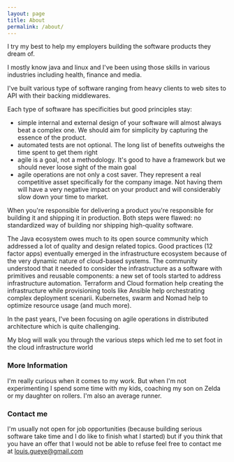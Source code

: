 ```yaml
---
layout: page
title: About
permalink: /about/
---
```


I try my best to help my employers building the software products they dream of.

I mostly know java and linux and I've been using those skills in various industries including health, finance and media.

I've built various type of software ranging from heavy clients to web sites to API with their backing middlewares.

Each type of software has specificities but good principles stay:
- simple internal and external design of your software will almost always beat a complex one. We should aim for simplicity by capturing the essence of the product.
- automated tests are not optional. The long list of benefits outweighs the time spent to get them right
- agile is a goal, not a methodology. It's good to have a framework but we should never loose sight of the main goal
- agile operations are not only a cost saver. They represent a real competitive asset specifically for the company image. Not having them will have a very negative impact on your product and will considerably slow down your time to market.

When you're responsible for delivering a product you're responsible for building it and shipping it in production. 
Both steps were flawed: no standardized way of building nor shipping high-quality software.

The Java ecosystem owes much to its open source community which addressed a lot of quality and design related topics.
Good practices (12 factor apps) eventually emerged in the infrastructure ecosystem because of the very dynamic nature of cloud-based systems. 
The community understood that it needed to consider the infrastructure as a software with primitives and reusable components: a new set of tools started to address infrastructure automation.
Terraform and Cloud formation help creating the infrastructure while provisioning tools like Ansible help orchestrating complex deployment scenarii. 
Kubernetes, swarm and Nomad help to optimize resource usage (and much more).

In the past years, I've been focusing on agile operations in distributed architecture which is quite challenging.

My blog will walk you through the various steps which led me to set foot in the cloud infrastructure world

### More Information

I'm really curious when it comes to my work. But when I'm not experimenting I spend some time with my kids, coaching my son on Zelda or my daughter on rollers.
I'm also an average runner.

### Contact me

I'm usually not open for job opportunities (because building serious software take time and I do like to finish what I started) but if you think that you have an offer that I would not be able to refuse feel free to contact me at [louis.gueye@gmail.com](mailto:louis.gueye@gmail.com)
